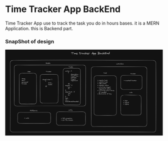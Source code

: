 # Time Tracker App BackEnd
Time Tracker App use to track the task you do in hours bases. it is a MERN Application. this is Backend part.

### SnapShot of design 

![StreetStyle](./Image/backend.PNG)